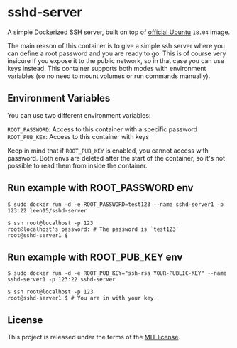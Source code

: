 # sshd-server
 
A simple Dockerized SSH server, built on top of [official Ubuntu](https://registry.hub.docker.com/_/ubuntu/) `18.04` image.

The main reason of this container is to give a simple ssh server where you can define a root password and you are ready to go.
This is of course very insicure if you expose it to the public network, so in that case you can use keys instead.
This container supports both modes with environment variables (so no need to mount volumes or run commands manually).


## Environment Variables  
You can use two different environment variables:

`ROOT_PASSWORD`: Access to this container with a specific password 
`ROOT_PUB_KEY`: Access to this container with keys

Keep in mind that if `ROOT_PUB_KEY` is enabled, you cannot access with password. 
Both envs are deleted after the start of the container, so it's not possible to read them from inside the container.

## Run example with ROOT_PASSWORD env

```
$ sudo docker run -d -e ROOT_PASSWORD=test123 --name sshd-server1 -p 123:22 leen15/sshd-server 

$ ssh root@localhost -p 123
root@localhost's password: # The password is `test123`
root@sshd-server1 $
```

## Run example with ROOT_PUB_KEY env

```
$ sudo docker run -d -e ROOT_PUB_KEY="ssh-rsa YOUR-PUBLIC-KEY" --name sshd-server1 -p 123:22 sshd-server

$ ssh root@localhost -p 123
root@sshd-server1 $ # You are in with your key.
```

## License

This project is released under the terms of the [MIT license](http://en.wikipedia.org/wiki/MIT_License).
